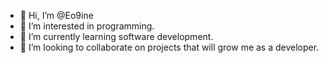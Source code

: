 - 👋 Hi, I’m @Eo9ine
- 👀 I’m interested in programming.
- 🌱 I’m currently learning software development.
- 💞️ I’m looking to collaborate on projects that will grow me as a developer.

<!---
Eo9ine/Eo9ine is a ✨ special ✨ repository because its `README.md` (this file) appears on your GitHub profile.
You can click the Preview link to take a look at your changes.
--->
